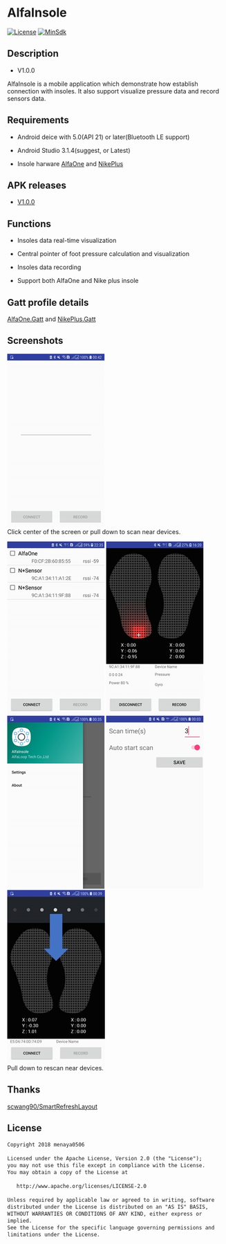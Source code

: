 
# AlfaInsole
  
[![License](https://img.shields.io/badge/License%20-Apache%202-337ab7.svg)](https://www.apache.org/licenses/LICENSE-2.0)
[![MinSdk](https://img.shields.io/badge/API-18%2B-brightgreen.svg?style=flat)](https://android-arsenal.com/api?level=18)
  
  
## Description
  
- V1.0.0
  
AlfaInsole is a mobile application which demonstrate how establish connection with insoles. 
It also support visualize pressure data and record sensors data.
  
  
## Requirements
  
- Android deice with 5.0(API 21) or later(Bluetooth LE support)
  
- Android Studio 3.1.4(suggest, or Latest)
  
- Insole harware [AlfaOne](https://app.alfaloop.com/store/) and [NikePlus](https://app.alfaloop.com/store/)
  
  
## APK releases
  
- [V1.0.0](https://github.com/AlfaLoop/alfainsole/releases)
  
  
## Functions
  
- Insoles data real-time visualization
  
- Central pointer of foot pressure calculation and visualization  
  
- Insoles data recording
  
- Support both AlfaOne and Nike plus insole
  
  
## Gatt profile details
  
[AlfaOne.Gatt](./document/Alfaone.gatt.md) and [NikePlus.Gatt](./document/NikePlus.gatt.md)
  
  
## Screenshots
  
![](./asset/start_view.jpg)  
Click center of the screen or pull down to scan near devices.  
  
![](./asset/scan_list.jpg)
![](./asset/visualization.jpg)  
![](./asset/navigater.jpg)
![](./asset/setting.jpg)  
![](./asset/rescan.jpg)  
Pull down to rescan near devices.
  
  
## Thanks
  
[scwang90/SmartRefreshLayout](https://github.com/scwang90/SmartRefreshLayout)
  
  
License
-------

    Copyright 2018 menaya0506

    Licensed under the Apache License, Version 2.0 (the "License");
    you may not use this file except in compliance with the License.
    You may obtain a copy of the License at

       http://www.apache.org/licenses/LICENSE-2.0

    Unless required by applicable law or agreed to in writing, software
    distributed under the License is distributed on an "AS IS" BASIS,
    WITHOUT WARRANTIES OR CONDITIONS OF ANY KIND, either express or implied.
    See the License for the specific language governing permissions and
    limitations under the License.
  